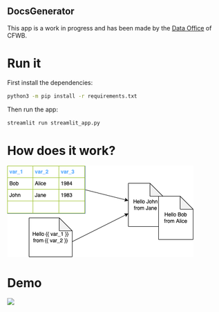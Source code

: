 ## DocsGenerator

This app is a work in progress and has been made by the [Data Office](https://github.com/data-cfwb) of CFWB.

# Run it

First install the dependencies:

```bash
python3 -m pip install -r requirements.txt
```

Then run the app:

```bash
streamlit run streamlit_app.py
```

# How does it work?

![](https://raw.githubusercontent.com/data-cfwb/docsGenerator/main/schema.drawio.png)

# Demo

<img src="https://i.imgur.com/RddjA1G.gif"/>
